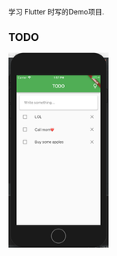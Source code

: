学习 Flutter 时写的Demo项目.

## TODO
<img align="left" width="200" src="assets/preview_todo.png" alt="TODO PREVIEW">